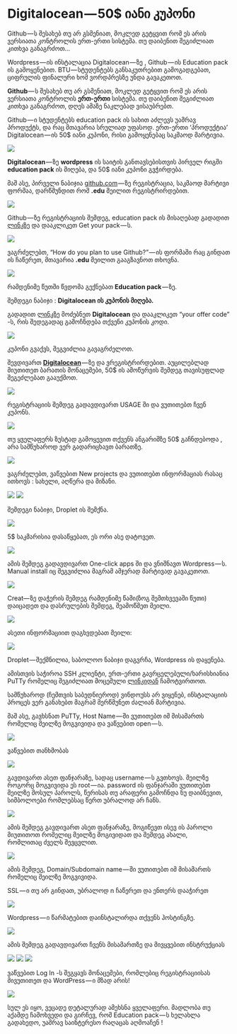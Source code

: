 # Digitalocean — 50$ იანი კუპონი

Github — ს შესახებ თუ არ გსმენიათ, მოკლედ გეტყვით რომ ეს არის ვერსიათა კონტროლის ერთ-ერთი სისტემა. თუ დაიბენით შეგიძლიათ კითხვა განაგრძოთ…

Wordpress — ის ინსტალაცია Digitalocean — ზე , Github — ის Education pack ის გამოყენებით. BTU — სტუდენტებს განსაკუთრებით გამოგადგებათ, ციფრულის ფინალური ხომ ვორდპრესზე უნდა გავაკეთოთ.

**Github** — ს შესახებ თუ არ გსმენიათ, მოკლედ გეტყვით რომ ეს არის ვერსიათა კონტროლის **ერთ-ერთი** სისტემა. თუ დაიბენით შეგიძლიათ კითხვა განაგრძოთ, დღეს ამაზე ნაკლებად ვისაუბრებთ.

Github — ი სტუდენტებს education pack ის სახით აძლევს უამრავ პროდუქტს, და რაც მთავარია სრულიად უფასოდ. ერთ-ერთი ‘პროდუქტია’ Digitalocean — ის 50$ იანი კუპონი, რისი გამოყენებაც საკმაოდ მარტივია.

![](img/0__t8M9TwDiLvc__51x0.png)

**Digitalocean** — ზე **wordpress** ის საიტის განთავსებისთვის პირველ რიგში **education pack** ის მიღება, და 50$ იანი კუპონი გვჭირდება.

მაშ ასე, პირველი ნაბიჯია [github.com](http://github.com) — ზე რეგისტრაცია, საკმაოდ მარტივი ფორმაა, დარწმუნდით რომ **.edu** მეილით რეგისტრირდებით.

![](img/0__n__vO2LEgTarckQ9z.png)

Github — ზე რეგისტრაციის შემდეგ, education pack ის მისაღებად გადადით [ლინკზე](https://education.github.com/pack) და დააკლიკეთ Get your pack — ს.

![](img/0__jXMul6BJZQBOpdOa.png)

ვაგრძელებთ, “How do you plan to use Github?” — ის ფორმაში რაც გინდათ ის ჩაწერეთ, მთავარია **.edu** მეილით გააგზავნოთ თხოვნა.

![](img/0__F1eGgTEsZ__TYlFPe.png)

რამდენიმე წუთში წვდომა გექნებათ **Education pack** — ზე.

შემდეგი ნაბიჯი : **Digitalocean ის კუპონის მიღება.**

გადადით [ლინკზე](https://education.github.com/pack/offers) მოძებნეთ **Digitalocean** და დააკლიკეთ “your offer code” -ს, რის შედეგადაც გამოჩნდება თქვენი კუპონის კოდი.

![](img/0__eowDH5Yh5sj6Ohfq.png)

კუპონი გვაქვს, შეგვიძლია გავაგრძელოთ.

შევდივართ [**Digitalocean**](https://cloud.digitalocean.com/registrations/new) — ზე და ვრეგისტრირდებით. აუცილებლად მიუთითეთ ბარათის მონაცემები, 50$ ის ამოწურვის შემდეგ თავისუფლად შეგეძლებათ გააუქმოთ.

![](img/0__vPnw4WeHxd5cQxER.png)

რეგისტრაციის შემდეგ გადავდივართ USAGE ში და ვუთითებთ ჩვენ კუპონს.

![](img/0__urHmZuDebaX1TmMx.png)

თუ ყველაფერს ზუსტად გამოყევით თქვენს ანგარიშზე 50$ გაჩნდებოდა , არა სამწუხაროდ ვერ გადარიცხავთ ბარათზე.

![](img/0__1k0g9gTshgJ8e__Jj.png)

ვაგრძელებთ, ვაწვებით New projects და ვუთითებთ ინფორმაციას რასაც ითხოვს : სახელი, აღწერა და მიზანი.

![](img/0__HUgr__7pVmVBdq57i.png)
![](img/0__t44W8xsFDKzQwvI0.png)

შემდეგი ნაბიჯი, Droplet ის შემქნა.

![](img/0__PVex__ZGmOTRomdNo.png)

5$ საკმარისია დასაწყებათ, ეს ორი ასე დატოვეთ.

![](img/0__rUwfKWWcrmegYGVc.png)

ამის შემდეგ გადავდივართ One-click apps ში და ვნიშნავთ Wordpress — ს. Manual install იც შეგვიძლია მაგრამ ამჯერად მარტივად გავაკეთოთ.

![](img/0__iujBqQERetNSFQ5v.png)

Creat— ზე დაჭერის შემდეგ რამდენიმე წამი(ზოგ შემთხვევაში წუთი) დაიცადეთ და დასრულების შემდეგ, შეამოწმეთ მეილი.

![](img/0__muYHFxJBKSUnbqDX.png)

ასეთი ინფორმაციით დაგხვდებათ მეილი:

![](img/0____eL7LdPMYs25qpqN.png)

Droplet — შექმნილია, საბოლოო ნაბიჯი დაგვრჩა, Wordpress ის დაყენება.

ამისთვის საჭიროა SSH კლიენტი, ერთ-ერთი გავრცელებული/ხარისხიანია PuTTy რომელიც შეგიძლიათ მოცემული [ლინკიდან](https://www.chiark.greenend.org.uk/~sgtatham/putty/latest.html) ჩამოტვირთოთ.

სამწუხაროდ (ჩემთვის საბედნიეროდ) ვინდოუსს არ ვიყენებ, ინსტალაციის პროცეს ვერ განახებთ მაგრამ მერწმუნეთ ძალიან მარტივია.

მაშ ასე, გავხსნათ PuTTy, Host Name — ში ვუთითებთ იმ მისამართს რომელიც მეილზე მოგვივიდა და ვაწვებით open — ს.

![](img/0__1KziUE1C0aqtESPd.png)

ვაწვებით თანხმობას

![](img/0__412lRJoAzTB4j9sI.png)

გავდივართ ასეთ ფანჯარაზე, სადაც username — ს გვთხოვს. მეილზე როგორც მოგვივიდა ეს root — ია. password ის ფანჯარაში ვუთითებთ მეილზე მოსულ პაროლს, წერისას თუ არაფერი გამოჩნდა ნუ დაიბნევით, სიმბოლოები რომლებსაც წერთ უბრალოდ არ ჩანს.

![](img/0__rP__DvbkNnPAYWUUW.png)

ამის შემდეგ გავდივართ ასეთ ფანჯარაზე, მოგიწევთ ისევ ის პაროლი მიუთითოთ რომელიც მეილზე მოგივიდათ და შემდეგ ახალი, რომლითაც ძველს შევცვლით.

![](img/0__X__n2qVvweuyXmUgm.png)

ამის შემდეგ, Domain/Subdomain name — ში ვუთითებთ იმ მისამართს რომელიც მეილზე მოგვივიდა.

SSL — ი თუ არ გინდათ, უბრალოდ n ჩაწერეთ და ენთერს დააჭირეთ

![](img/0__ds01UDDHisYY4oR7.png)

Wordpress — ი წარმატებით დაინსტალირდა თქვენს ჰოსტინგზე.

![](img/0__GcwgOJyGQm898Evq.png)

ამის შემდეგ გადავდივართ ჩვენს მისამართზე და მივყვებით ინსტრუქციას

![](img/0__1Q__lx8OtavgI__cDW.png)
![](img/0__96NTvwWNYQ5Zwl2b.png)
![](img/0__Z1DIZFMPM__vKOQgn.png)

ვაწვებით Log In -ს შეგყავს მონაცემები, რომლებიც რეგისტრაციისას მივუთითეთ და WordPress — ი მზად არის!

![](img/0__50QdcWqbjmY0b8__c.png)

სულ ეს იყო, ვეცადე დეტალურად ამეხსნა ყველაფერი. მადლობა თუ აქამდე ჩამოხვედი და გირჩევ, რომ Education pack — ს ხელახლა გადახედო, უამრავ საინტერესო რაღაცას აღმოაჩენ !


